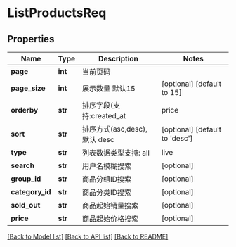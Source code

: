 # ListProductsReq

## Properties
Name | Type | Description | Notes
------------ | ------------- | ------------- | -------------
**page** | **int** |  当前页码 | 
**page_size** | **int** |  展示数量 默认15 | [optional] [default to 15]
**orderby** | **str** |  排序字段(支持:created_at|price|stock|sold_out),默认 created_at | [optional] [default to 'created_at']
**sort** | **str** |  排序方式(asc,desc), 默认 desc | [optional] [default to 'desc']
**type** | **str** |  列表数据类型支持: all|live|sold_out|delisted 默认 all | [optional] [default to 'all']
**search** | **str** |  用户名模糊搜索 | [optional] 
**group_id** | **str** |  商品分组ID搜索 | [optional] 
**category_id** | **str** |  商品分类ID搜索 | [optional] 
**sold_out** | **str** |  商品起始销量搜索 | [optional] 
**price** | **str** |  商品起始价格搜索 | [optional] 

[[Back to Model list]](../README.md#documentation-for-models) [[Back to API list]](../README.md#documentation-for-api-endpoints) [[Back to README]](../README.md)

